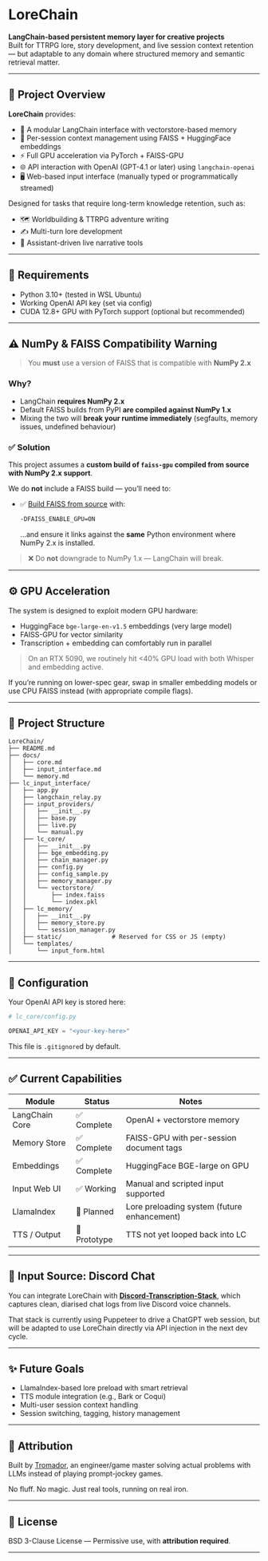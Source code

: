 # LoreChain

**LangChain-based persistent memory layer for creative projects**  
Built for TTRPG lore, story development, and live session context retention — but adaptable to any domain where structured memory and semantic retrieval matter.

---

## 🧩 Project Overview

**LoreChain** provides:

- 🔁 A modular LangChain interface with vectorstore-based memory
- 🧠 Per-session context management using FAISS + HuggingFace embeddings
- ⚡️ Full GPU acceleration via PyTorch + FAISS-GPU
- 🌐 API interaction with OpenAI (GPT-4.1 or later) using `langchain-openai`
- 🖥️ Web-based input interface (manually typed or programmatically streamed)

Designed for tasks that require long-term knowledge retention, such as:

- 🗺️ Worldbuilding & TTRPG adventure writing
- ✍️ Multi-turn lore development
- 🤖 Assistant-driven live narrative tools

---

## 🚀 Requirements

- Python 3.10+ (tested in WSL Ubuntu)
- Working OpenAI API key (set via config)
- CUDA 12.8+ GPU with PyTorch support (optional but recommended)

---

## ⚠️ NumPy & FAISS Compatibility Warning

> You **must** use a version of FAISS that is compatible with **NumPy 2.x**

### Why?

- LangChain **requires NumPy 2.x**
- Default FAISS builds from PyPI **are compiled against NumPy 1.x**
- Mixing the two will **break your runtime immediately** (segfaults, memory issues, undefined behaviour)

### ✅ Solution

This project assumes a **custom build of `faiss-gpu` compiled from source with NumPy 2.x support**.

We do **not** include a FAISS build — you’ll need to:

- ✅ [Build FAISS from source](https://github.com/facebookresearch/faiss/blob/main/INSTALL.md) with:
  ```bash
  -DFAISS_ENABLE_GPU=ON
  ```
  …and ensure it links against the **same** Python environment where NumPy 2.x is installed.

> ❌ Do **not** downgrade to NumPy 1.x — LangChain will break.

---

## ⚙️ GPU Acceleration

The system is designed to exploit modern GPU hardware:

- HuggingFace `bge-large-en-v1.5` embeddings (very large model)
- FAISS-GPU for vector similarity
- Transcription + embedding can comfortably run in parallel

> On an RTX 5090, we routinely hit <40% GPU load with both Whisper and embedding active.

If you’re running on lower-spec gear, swap in smaller embedding models or use CPU FAISS instead (with appropriate compile flags).

---

## 📁 Project Structure

```
LoreChain/
├── README.md
├── docs/
│   ├── core.md
│   ├── input_interface.md
│   └── memory.md
├── lc_input_interface/
│   ├── app.py
│   ├── langchain_relay.py
│   ├── input_providers/
│   │   ├── __init__.py
│   │   ├── base.py
│   │   ├── live.py
│   │   └── manual.py
│   ├── lc_core/
│   │   ├── __init__.py
│   │   ├── bge_embedding.py
│   │   ├── chain_manager.py
│   │   ├── config.py
│   │   ├── config_sample.py
│   │   ├── memory_manager.py
│   │   └── vectorstore/
│   │       ├── index.faiss
│   │       └── index.pkl
│   ├── lc_memory/
│   │   ├── __init__.py
│   │   ├── memory_store.py
│   │   └── session_manager.py
│   ├── static/              # Reserved for CSS or JS (empty)
│   └── templates/
│       └── input_form.html

```

---

## 💬 Configuration

Your OpenAI API key is stored here:

```python
# lc_core/config.py

OPENAI_API_KEY = "<your-key-here>"
```

This file is `.gitignore`d by default.

---

## ✅ Current Capabilities

| Module         | Status       | Notes                                       |
|----------------|--------------|---------------------------------------------|
| LangChain Core | ✅ Complete   | OpenAI + vectorstore memory                 |
| Memory Store   | ✅ Complete   | FAISS-GPU with per-session document tags    |
| Embeddings     | ✅ Complete   | HuggingFace BGE-large on GPU                |
| Input Web UI   | ✅ Working    | Manual and scripted input supported         |
| LlamaIndex     | 🚧 Planned    | Lore preloading system (future enhancement) |
| TTS / Output   | 🧪 Prototype  | TTS not yet looped back into LC             |

---

## 📢 Input Source: Discord Chat

You can integrate LoreChain with [**Discord-Transcription-Stack**](https://github.com/Tromador/Discord-Transcription-Stack), which captures clean, diarised chat logs from live Discord voice channels.

That stack is currently using Puppeteer to drive a ChatGPT web session, but will be adapted to use LoreChain directly via API injection in the next dev cycle.

---

## ✨ Future Goals

- LlamaIndex-based lore preload with smart retrieval
- TTS module integration (e.g., Bark or Coqui)
- Multi-user session context handling
- Session switching, tagging, history management

---

## 🤝 Attribution

Built by [Tromador](https://github.com/Tromador), an engineer/game master solving actual problems with LLMs instead of playing prompt-jockey games.

No fluff. No magic. Just real tools, running on real iron.

---

## 📜 License
BSD 3-Clause License — Permissive use, with **attribution required**.  

---

